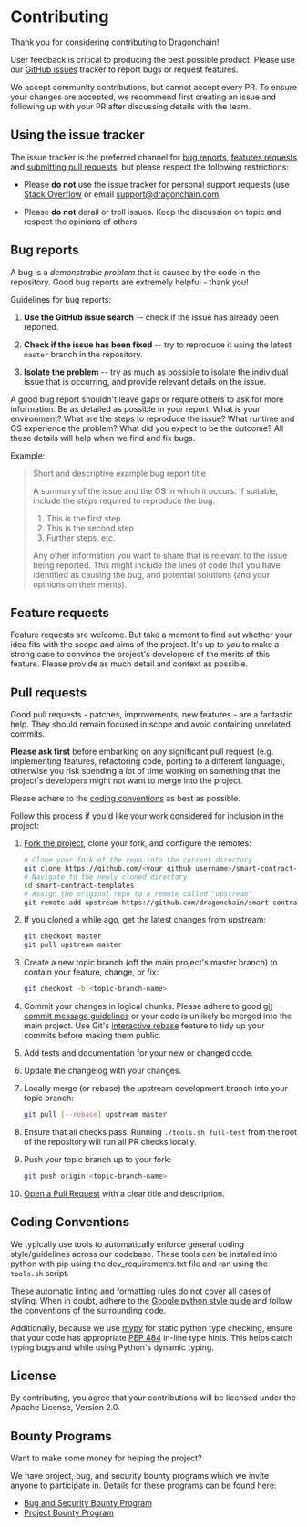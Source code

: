 # Contributing

Thank you for considering contributing to Dragonchain!

User feedback is critical to producing the best possible product.
Please use our
[GitHub issues](https://github.com/dragonchain/smart-contract-templates/issues) tracker
to report bugs or request features.

We accept community contributions, but cannot accept every PR. To ensure your
changes are accepted, we recommend first creating an issue and following up
with your PR after discussing details with the team.

## Using the issue tracker

The issue tracker is the preferred channel for [bug reports](#bug-reports),
[features requests](#feature-requests) and
[submitting pull requests](#pull-requests),
but please respect the following restrictions:

- Please **do not** use the issue tracker for personal support requests (use
  [Stack Overflow](https://stackoverflow.com) or email
  support@dragonchain.com.

- Please **do not** derail or troll issues. Keep the discussion on topic and
  respect the opinions of others.

## Bug reports

A bug is a _demonstrable problem_ that is caused by the code in the repository.
Good bug reports are extremely helpful - thank you!

Guidelines for bug reports:

1. **Use the GitHub issue search** -- check if the issue has already been
   reported.

1. **Check if the issue has been fixed** -- try to reproduce it using the
   latest `master` branch in the repository.

1. **Isolate the problem** -- try as much as possible to isolate the individual
   issue that is occurring, and provide relevant details on the issue.

A good bug report shouldn't leave gaps or require others to ask for more
information. Be as detailed as possible in your report. What is your
environment? What are the steps to reproduce the issue? What runtime and OS
experience the problem? What did you expect to be the outcome? All these
details will help when we find and fix bugs.

Example:

> Short and descriptive example bug report title
>
> A summary of the issue and the OS in which it occurs. If
> suitable, include the steps required to reproduce the bug.
>
> 1. This is the first step
> 1. This is the second step
> 1. Further steps, etc.
>
> Any other information you want to share that is relevant to the issue being
> reported. This might include the lines of code that you have identified as
> causing the bug, and potential solutions (and your opinions on their
> merits).

## Feature requests

Feature requests are welcome. But take a moment to find out whether your idea
fits with the scope and aims of the project. It's up to _you_ to make a strong
case to convince the project's developers of the merits of this feature. Please
provide as much detail and context as possible.

## Pull requests

Good pull requests - patches, improvements, new features - are a fantastic
help. They should remain focused in scope and avoid containing unrelated
commits.

**Please ask first** before embarking on any significant pull request (e.g.
implementing features, refactoring code, porting to a different language),
otherwise you risk spending a lot of time working on something that the
project's developers might not want to merge into the project.

Please adhere to the [coding conventions](#coding-conventions) as best as
possible.

Follow this process if you'd like your work considered for inclusion in the
project:

1. [Fork the project](https://github.com/dragonchain/smart-contract-templates/fork),
   clone your fork, and configure the remotes:

   ```sh
   # Clone your fork of the repo into the current directory
   git clone https://github.com/<your_github_username>/smart-contract-templates
   # Navigate to the newly cloned directory
   cd smart-contract-templates
   # Assign the original repo to a remote called "upstream"
   git remote add upstream https://github.com/dragonchain/smart-contract-templates
   ```

1. If you cloned a while ago, get the latest changes from upstream:

   ```sh
   git checkout master
   git pull upstream master
   ```

1. Create a new topic branch (off the main project's master branch) to
   contain your feature, change, or fix:

   ```sh
   git checkout -b <topic-branch-name>
   ```

1. Commit your changes in logical chunks. Please adhere to good
   [git commit message guidelines](http://tbaggery.com/2008/04/19/a-note-about-git-commit-messages.html)
   or your code is unlikely be merged into the main project. Use Git's
   [interactive rebase](https://help.github.com/articles/interactive-rebase)
   feature to tidy up your commits before making them public.

1. Add tests and documentation for your new or changed code.

1. Update the changelog with your changes.

1. Locally merge (or rebase) the upstream development branch into your topic
   branch:

   ```sh
   git pull [--rebase] upstream master
   ```

1. Ensure that all checks pass. Running `./tools.sh full-test` from the
   root of the repository will run all PR checks locally.

1. Push your topic branch up to your fork:

   ```sh
   git push origin <topic-branch-name>
   ```

1. [Open a Pull Request](https://help.github.com/articles/using-pull-requests/)
   with a clear title and description.

## Coding Conventions

We typically use tools to automatically enforce general coding style/guidelines
across our codebase. These tools can be installed into python with pip using
the dev_requirements.txt file and ran using the `tools.sh` script.

These automatic linting and formatting rules do not cover all cases of styling.
When in doubt, adhere to the
[Google python style guide](https://google.github.io/styleguide/pyguide.html)
and follow the conventions of the surrounding code.

Additionally, because we use [mypy](http://mypy-lang.org/) for static python
type checking, ensure that your code has appropriate
[PEP 484](https://www.python.org/dev/peps/pep-0484/)
in-line type hints. This helps catch typing bugs and while using Python's
dynamic typing.

## License

By contributing, you agree that your contributions will be licensed under the
Apache License, Version 2.0.

## Bounty Programs

Want to make some money for helping the project?

We have project, bug, and security bounty programs which we invite anyone to
participate in. Details for these programs can be found here:

- [Bug and Security Bounty Program](https://dragonchain.com/bug-and-security-bounty)
- [Project Bounty Program](https://dragonchain.com/strategic-projects-bounty)
